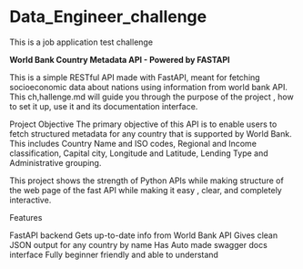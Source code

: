 # Data_Engineer_challenge
This is a job application test challenge

**World Bank Country Metadata API - Powered by FASTAPI**

This is a simple RESTful API made with FastAPI, meant for fetching socioeconomic data about nations using information from world bank API. This ch,hallenge.md will guide you through the purpose of the project , how to set it up, use it and its documentation interface. 

Project Objective
The primary objective of this API is to enable users to fetch structured metadata for any country that is supported by World Bank. This includes Country Name and ISO codes,
Regional and Income classification, Capital city, Longitude and Latitude, Lending Type and Administrative grouping.

This project shows the strength of Python APIs while making structure of the web page of the fast API while making it easy , clear, and completely interactive.

Features

FastAPI backend
Gets up-to-date info from World Bank API
Gives clean JSON output for any country by name
Has Auto made swagger docs interface
Fully beginner friendly and able to understand
